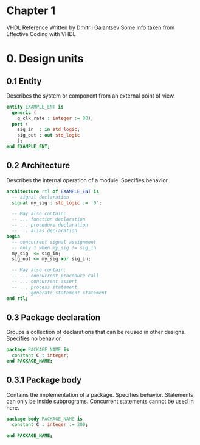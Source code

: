 # Chapter 1

VHDL Reference
Written by Dmitrii Galantsev
Some info taken from Effective Coding with VHDL

# 0. Design units

## 0.1 Entity
Describes the system or component from an external point of view.
```vhdl
entity EXAMPLE_ENT is
  generic (
    g_clk_rate : integer := 80);
  port (
    sig_in  : in std_logic;
    sig_out : out std_logic
    );
end EXAMPLE_ENT;
```

## 0.2 Architecture
Describes the internal operation of a module. Specifies behavior.
```vhdl
architecture rtl of EXAMPLE_ENT is
  -- signal declaration
  signal my_sig : std_logic := '0';

  -- May also contain:
  -- ... function declaration
  -- ... procedure declaration
  -- ... alias declaration
begin
  -- concurrent signal assignment
  -- only 1 when my_sig != sig_in
  my_sig  <= sig_in;
  sig_out <= my_sig xor sig_in;

  -- May also contain:
  -- ... concurrent procedure call
  -- ... concurrent assert
  -- ... process statement
  -- ... generate statement statement
end rtl;
```

## 0.3 Package declaration
Groups a collection of declarations that can be reused in other designs.
Specifies no behavior.
```vhdl
package PACKAGE_NAME is
  constant C : integer;
end PACKAGE_NAME;
```

## 0.3.1 Package body
Contains the implementation of a package. Specifies behavior.
Statements can only be inside subprograms. Concurrent statements cannot be used in here.
```vhdl
package body PACKAGE_NAME is
  constant C : integer := 200;

end PACKAGE_NAME;
```

